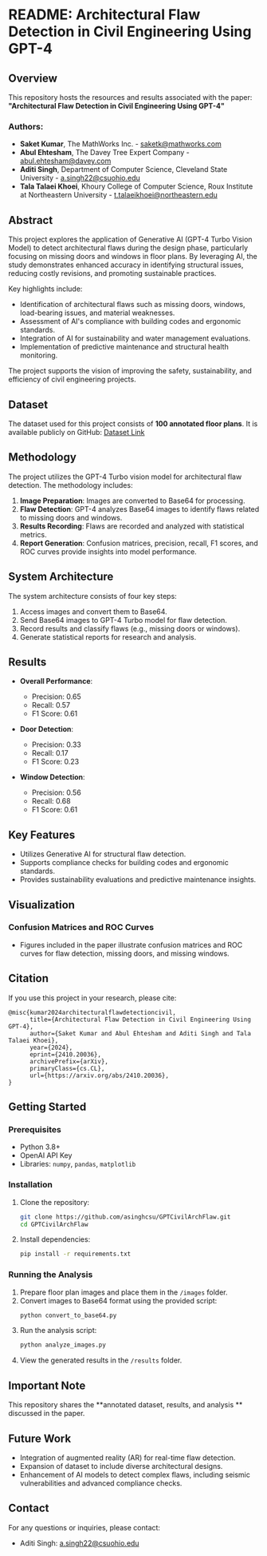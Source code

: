# README: Architectural Flaw Detection in Civil Engineering Using GPT-4

## Overview
This repository hosts the resources and results associated with the paper:
**"Architectural Flaw Detection in Civil Engineering Using GPT-4"**

### Authors:
- **Saket Kumar**, The MathWorks Inc. - saketk@mathworks.com
- **Abul Ehtesham**, The Davey Tree Expert Company - abul.ehtesham@davey.com
- **Aditi Singh**, Department of Computer Science, Cleveland State University - a.singh22@csuohio.edu
- **Tala Talaei Khoei**, Khoury College of Computer Science, Roux Institute at Northeastern University - t.talaeikhoei@northeastern.edu

## Abstract
This project explores the application of Generative AI (GPT-4 Turbo Vision Model) to detect architectural flaws during the design phase, particularly focusing on missing doors and windows in floor plans. By leveraging AI, the study demonstrates enhanced accuracy in identifying structural issues, reducing costly revisions, and promoting sustainable practices.

Key highlights include:
- Identification of architectural flaws such as missing doors, windows, load-bearing issues, and material weaknesses.
- Assessment of AI's compliance with building codes and ergonomic standards.
- Integration of AI for sustainability and water management evaluations.
- Implementation of predictive maintenance and structural health monitoring.

The project supports the vision of improving the safety, sustainability, and efficiency of civil engineering projects.

## Dataset
The dataset used for this project consists of **100 annotated floor plans**. It is available publicly on GitHub:
[Dataset Link](https://github.com/asinghcsu/GPTCivilArchFlaw)

## Methodology
The project utilizes the GPT-4 Turbo vision model for architectural flaw detection. The methodology includes:
1. **Image Preparation**: Images are converted to Base64 for processing.
2. **Flaw Detection**: GPT-4 analyzes Base64 images to identify flaws related to missing doors and windows.
3. **Results Recording**: Flaws are recorded and analyzed with statistical metrics.
4. **Report Generation**: Confusion matrices, precision, recall, F1 scores, and ROC curves provide insights into model performance.

## System Architecture
The system architecture consists of four key steps:
1. Access images and convert them to Base64.
2. Send Base64 images to GPT-4 Turbo model for flaw detection.
3. Record results and classify flaws (e.g., missing doors or windows).
4. Generate statistical reports for research and analysis.

## Results
- **Overall Performance**:
  - Precision: 0.65
  - Recall: 0.57
  - F1 Score: 0.61

- **Door Detection**:
  - Precision: 0.33
  - Recall: 0.17
  - F1 Score: 0.23

- **Window Detection**:
  - Precision: 0.56
  - Recall: 0.68
  - F1 Score: 0.61

## Key Features
- Utilizes Generative AI for structural flaw detection.
- Supports compliance checks for building codes and ergonomic standards.
- Provides sustainability evaluations and predictive maintenance insights.

## Visualization
### Confusion Matrices and ROC Curves
- Figures included in the paper illustrate confusion matrices and ROC curves for flaw detection, missing doors, and missing windows.

## Citation
If you use this project in your research, please cite:

```
@misc{kumar2024architecturalflawdetectioncivil,
      title={Architectural Flaw Detection in Civil Engineering Using GPT-4}, 
      author={Saket Kumar and Abul Ehtesham and Aditi Singh and Tala Talaei Khoei},
      year={2024},
      eprint={2410.20036},
      archivePrefix={arXiv},
      primaryClass={cs.CL},
      url={https://arxiv.org/abs/2410.20036}, 
}
```

## Getting Started
### Prerequisites
- Python 3.8+
- OpenAI API Key
- Libraries: `numpy`, `pandas`, `matplotlib`

### Installation
1. Clone the repository:
   ```bash
   git clone https://github.com/asinghcsu/GPTCivilArchFlaw.git
   cd GPTCivilArchFlaw
   ```
2. Install dependencies:
   ```bash
   pip install -r requirements.txt
   ```

### Running the Analysis
1. Prepare floor plan images and place them in the `/images` folder.
2. Convert images to Base64 format using the provided script:
   ```bash
   python convert_to_base64.py
   ```
3. Run the analysis script:
   ```bash
   python analyze_images.py
   ```
4. View the generated results in the `/results` folder.

## Important Note
This repository shares the **annotated dataset, results, and analysis ** discussed in the paper. 

## Future Work
- Integration of augmented reality (AR) for real-time flaw detection.
- Expansion of dataset to include diverse architectural designs.
- Enhancement of AI models to detect complex flaws, including seismic vulnerabilities and advanced compliance checks.

## Contact
For any questions or inquiries, please contact:
- Aditi Singh: a.singh22@csuohio.edu
